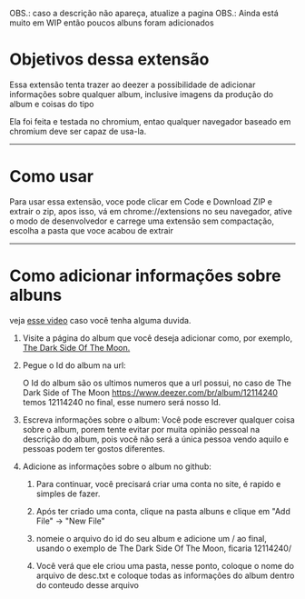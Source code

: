 OBS.: caso a descrição não apareça, atualize a pagina
OBS.: Ainda está muito em WIP então poucos albuns foram adicionados


# Objetivos dessa extensão

Essa extensão tenta trazer ao deezer a possibilidade de adicionar informações sobre qualquer album, inclusive imagens da produção do album e coisas do tipo

Ela foi feita e testada no chromium, entao qualquer navegador baseado em chromium deve ser capaz de usa-la.

--------------------

# Como usar

Para usar essa extensão, voce pode clicar em Code e Download ZIP e extrair o zip, apos isso, vá em chrome://extensions no seu navegador, ative o modo de desenvolvedor e carrege uma extensão sem compactação, escolha a pasta que voce acabou de extrair

--------------------

# Como adicionar informações sobre albuns

veja [esse video](https://www.youtube.com/watch?v=vU4YqhoVcP8) caso você tenha alguma duvida.

1. Visite a página do album que você deseja adicionar como, por exemplo, [The Dark Side Of The Moon.](https://www.deezer.com/br/album/12114240)

2. Pegue o Id do album na url: 

    O Id do album são os ultimos numeros que a url possui, no caso de The Dark Side of The Moon https://www.deezer.com/br/album/12114240 temos 12114240 no final, esse numero será nosso Id.

3. Escreva informações sobre o album: Você pode escrever qualquer coisa sobre o album, porem tente evitar por muita opinião pessoal na descrição do album, pois você não será a única pessoa vendo aquilo e pessoas podem ter gostos diferentes.

4. Adicione as informações sobre o album no github:

   1. Para continuar, você precisará criar uma conta no site, é rapido e simples de fazer.
   
   2. Após ter criado uma conta, clique na pasta albuns e clique em "Add File" -> "New File"

   3. nomeie o arquivo do id do seu album e adicione um / ao final, usando o exemplo de The Dark Side Of The Moon, ficaria 12114240/

   4. Você verá que ele criou uma pasta, nesse ponto, coloque o nome do arquivo de desc.txt e coloque todas as informações do album dentro do conteudo desse arquivo
